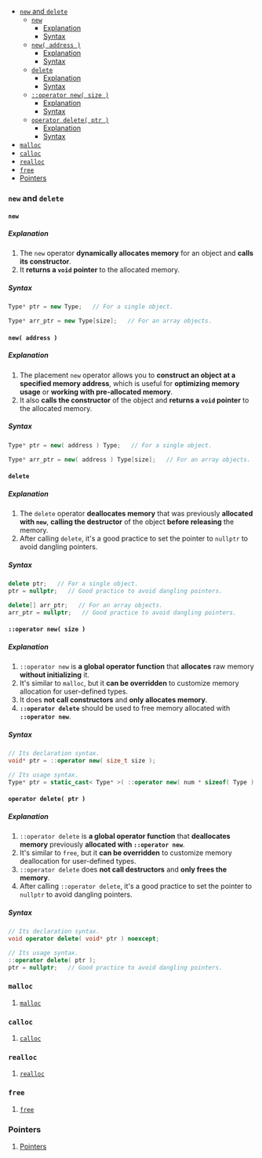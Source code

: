 <!-- vim-markdown-toc GFM -->

- [`new` and `delete`](#new-and-delete)
  - [`new`](#new)
    - [Explanation](#explanation)
    - [Syntax](#syntax)
  - [`new( address )`](#new-address-)
    - [Explanation](#explanation-1)
    - [Syntax](#syntax-1)
  - [`delete`](#delete)
    - [Explanation](#explanation-2)
    - [Syntax](#syntax-2)
  - [`::operator new( size )`](#operator-new-size-)
    - [Explanation](#explanation-3)
    - [Syntax](#syntax-3)
  - [`operator delete( ptr )`](#operator-delete-ptr-)
    - [Explanation](#explanation-4)
    - [Syntax](#syntax-4)
- [`malloc`](#malloc)
- [`calloc`](#calloc)
- [`realloc`](#realloc)
- [`free`](#free)
- [Pointers](#pointers)

<!-- vim-markdown-toc -->

### `new` and `delete`

#### `new`

##### Explanation

1. The `new` operator **dynamically allocates memory** for an object and **calls its constructor**.
2. It **returns a `void` pointer** to the allocated memory.

##### Syntax

```CPP
Type* ptr = new Type;   // For a single object.
```

```CPP
Type* arr_ptr = new Type[size];   // For an array objects.
```

#### `new( address )`

##### Explanation

1. The placement `new` operator allows you to **construct an object at a specified memory address**,
   which is useful for **optimizing memory usage** or **working with pre-allocated memory**.
2. It also **calls the constructor** of the object and **returns a `void` pointer** to the allocated
   memory.

##### Syntax

```CPP
Type* ptr = new( address ) Type;   // For a single object.
```

```CPP
Type* arr_ptr = new( address ) Type[size];   // For an array objects.
```

#### `delete`

##### Explanation

1. The `delete` operator **deallocates memory** that was previously **allocated with `new`**,
   **calling the destructor** of the object **before releasing** the memory.
2. After calling `delete`, it's a good practice to set the pointer to `nullptr` to avoid dangling
   pointers.

##### Syntax

```CPP
delete ptr;   // For a single object.
ptr = nullptr;   // Good practice to avoid dangling pointers.
```

```CPP
delete[] arr_ptr;   // For an array objects.
arr_ptr = nullptr;   // Good practice to avoid dangling pointers.
```

#### `::operator new( size )`

##### Explanation

1. `::operator new` is **a global operator function** that **allocates** raw memory **without
   initializing** it.
2. It's similar to `malloc`, but it **can be overridden** to customize memory allocation for
   user-defined types.
3. It does **not call constructors** and **only allocates memory**.
4. **`::operator delete`** should be used to free memory allocated with **`::operator new`**.

##### Syntax

```CPP
// Its declaration syntax.
void* ptr = ::operator new( size_t size );
```

```CPP
// Its usage syntax.
Type* ptr = static_cast< Type* >( ::operator new( num * sizeof( Type ) ) );
```

#### `operator delete( ptr )`

##### Explanation

1. `::operator delete` is **a global operator function** that **deallocates memory** previously
   **allocated with `::operator new`**.
2. It's similar to `free`, but it **can be overridden** to customize memory deallocation for
   user-defined types.
3. `::operator delete` does **not call destructors** and **only frees the memory**.
4. After calling `::operator delete`, it's a good practice to set the pointer to `nullptr` to avoid
   dangling pointers.

##### Syntax

```CPP
// Its declaration syntax.
void operator delete( void* ptr ) noexcept;
```

```CPP
// Its usage syntax.
::operator delete( ptr );
ptr = nullptr;   // Good practice to avoid dangling pointers.
```

### `malloc`

1. [`malloc`](./SomeCFunctionsAndOperators.md#malloc)

### `calloc`

1. [`calloc`](./SomeCFunctionsAndOperators.md#calloc)

### `realloc`

1. [`realloc`](./SomeCFunctionsAndOperators.md#realloc)

### `free`

1. [`free`](./SomeCFunctionsAndOperators.md#free)

### Pointers

1. [Pointers](./CPPPerface.md#pointers)

